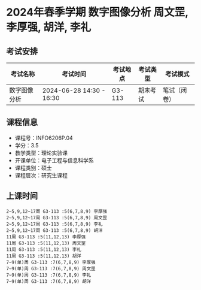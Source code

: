 # 2024年春季学期 数字图像分析 周文罡, 李厚强, 胡洋, 李礼




## 考试安排

| 考试名称 | 考试时间 | 考试地点 | 考试类型 | 考试模式 |
| -------- | -------- | -------- | -------- | -------- |
| 数字图像分析 | 2024-06-28 14:30 - 16:30 | G3-113 | 期末考试 | 笔试（闭卷） |





## 课程信息

- 课程号：INFO6206P.04
- 学分：3.5
- 教学类型：理论实验课
- 开课单位：电子工程与信息科学系
- 课程类别：硕士
- 课程层次：研究生课程

## 上课时间

```
2~5,9,12~17周 G3-113 :5(6,7,8,9) 李厚强
2~5,9,12~17周 G3-113 :5(6,7,8,9) 周文罡
2~5,9,12~17周 G3-113 :5(6,7,8,9) 李礼
2~5,9,12~17周 G3-113 :5(6,7,8,9) 胡洋
11周 G3-113 :5(11,12,13) 李厚强
11周 G3-113 :5(11,12,13) 周文罡
11周 G3-113 :5(11,12,13) 李礼
11周 G3-113 :5(11,12,13) 胡洋
7~9(单)周 G3-113 :7(6,7,8,9) 李厚强
7~9(单)周 G3-113 :7(6,7,8,9) 周文罡
7~9(单)周 G3-113 :7(6,7,8,9) 李礼
7~9(单)周 G3-113 :7(6,7,8,9) 胡洋
```

